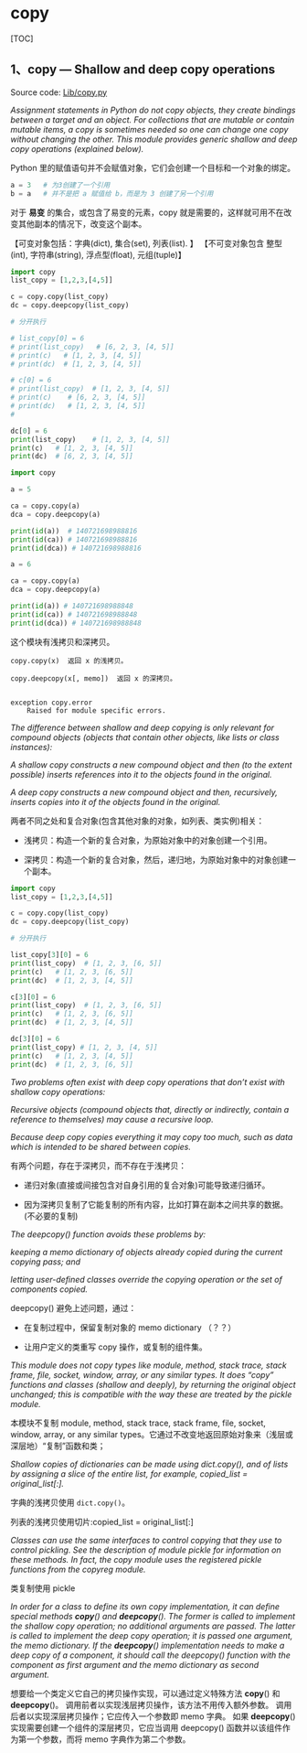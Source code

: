 # copy

[TOC]

## 1、copy — Shallow and deep copy operations

Source code: [Lib/copy.py](https://github.com/python/cpython/blob/3.8/Lib/copy.py)

*Assignment statements in Python do not copy objects, they create bindings between a target and an object. For collections that are mutable or contain mutable items, a copy is sometimes needed so one can change one copy without changing the other. This module provides generic shallow and deep copy operations (explained below).*

Python 里的赋值语句并不会赋值对象，它们会创建一个目标和一个对象的绑定。

```python
a = 3   # 为3创建了一个引用
b = a   # 并不是把 a 赋值给 b，而是为 3 创建了另一个引用

```

对于 **易变** 的集合，或包含了易变的元素，copy 就是需要的，这样就可用不在改变其他副本的情况下，改变这个副本。

【可变对象包括：字典(dict), 集合(set), 列表(list). 】
【不可变对象包含 整型(int), 字符串(string), 浮点型(float), 元组(tuple)】

```python
import copy
list_copy = [1,2,3,[4,5]]

c = copy.copy(list_copy)
dc = copy.deepcopy(list_copy)

# 分开执行

# list_copy[0] = 6
# print(list_copy)   # [6, 2, 3, [4, 5]]
# print(c)   # [1, 2, 3, [4, 5]]
# print(dc)  # [1, 2, 3, [4, 5]]

# c[0] = 6
# print(list_copy)  # [1, 2, 3, [4, 5]]
# print(c)    # [6, 2, 3, [4, 5]]
# print(dc)   # [1, 2, 3, [4, 5]]
# 

dc[0] = 6   
print(list_copy)    # [1, 2, 3, [4, 5]]
print(c)   # [1, 2, 3, [4, 5]]
print(dc)  # [6, 2, 3, [4, 5]]
```

```python
import copy

a = 5

ca = copy.copy(a)
dca = copy.deepcopy(a)

print(id(a))  # 140721698988816
print(id(ca)) # 140721698988816
print(id(dca)) # 140721698988816

a = 6

ca = copy.copy(a)
dca = copy.deepcopy(a)

print(id(a)) # 140721698988848 
print(id(ca)) # 140721698988848 
print(id(dca)) # 140721698988848 
```

这个模块有浅拷贝和深拷贝。

	copy.copy(x)  返回 x 的浅拷贝。		

	copy.deepcopy(x[, memo])  返回 x 的深拷贝。


	exception copy.error
		Raised for module specific errors.

*The difference between shallow and deep copying is only relevant for compound objects (objects that contain other objects, like lists or class instances):*

*A shallow copy constructs a new compound object and then (to the extent possible) inserts references into it to the objects found in the original.*

*A deep copy constructs a new compound object and then, recursively, inserts copies into it of the objects found in the original.*

两者不同之处和复合对象(包含其他对象的对象，如列表、类实例)相关：

- 浅拷贝：构造一个新的复合对象，为原始对象中的对象创建一个引用。

- 深拷贝：构造一个新的复合对象，然后，递归地，为原始对象中的对象创建一个副本。

```python
import copy
list_copy = [1,2,3,[4,5]]

c = copy.copy(list_copy)
dc = copy.deepcopy(list_copy)

# 分开执行

list_copy[3][0] = 6
print(list_copy)  # [1, 2, 3, [6, 5]]
print(c)   # [1, 2, 3, [6, 5]]
print(dc)  # [1, 2, 3, [4, 5]]

c[3][0] = 6
print(list_copy)  # [1, 2, 3, [6, 5]]
print(c)   # [1, 2, 3, [6, 5]]
print(dc)  # [1, 2, 3, [4, 5]]

dc[3][0] = 6
print(list_copy) # [1, 2, 3, [4, 5]]
print(c)   # [1, 2, 3, [4, 5]]
print(dc)  # [1, 2, 3, [6, 5]]
```

*Two problems often exist with deep copy operations that don’t exist with shallow copy operations:*

*Recursive objects (compound objects that, directly or indirectly, contain a reference to themselves) may cause a recursive loop.*

*Because deep copy copies everything it may copy too much, such as data which is intended to be shared between copies.*

有两个问题，存在于深拷贝，而不存在于浅拷贝：

- 递归对象(直接或间接包含对自身引用的复合对象)可能导致递归循环。

- 因为深拷贝复制了它能复制的所有内容，比如打算在副本之间共享的数据。(不必要的复制)

*The deepcopy() function avoids these problems by:*

*keeping a memo dictionary of objects already copied during the current copying pass; and*

*letting user-defined classes override the copying operation or the set of components copied.*

deepcopy() 避免上述问题，通过：

- 在复制过程中，保留复制对象的  memo dictionary （？？）

- 让用户定义的类重写 copy 操作，或复制的组件集。

*This module does not copy types like module, method, stack trace, stack frame, file, socket, window, array, or any similar types. It does “copy” functions and classes (shallow and deeply), by returning the original object unchanged; this is compatible with the way these are treated by the pickle module.*

本模块不复制 module, method, stack trace, stack frame, file, socket, window, array, or any similar types。它通过不改变地返回原始对象来（浅层或深层地）“复制”函数和类；

*Shallow copies of dictionaries can be made using dict.copy(), and of lists by assigning a slice of the entire list, for example, copied_list = original_list[:].*

字典的浅拷贝使用 `dict.copy()`。

列表的浅拷贝使用切片:copied_list = original_list[:]

*Classes can use the same interfaces to control copying that they use to control pickling. See the description of module pickle for information on these methods. In fact, the copy module uses the registered pickle functions from the copyreg module.*

类复制使用 pickle

*In order for a class to define its own copy implementation, it can define special methods __copy__() and __deepcopy__(). The former is called to implement the shallow copy operation; no additional arguments are passed. The latter is called to implement the deep copy operation; it is passed one argument, the memo dictionary. If the __deepcopy__() implementation needs to make a deep copy of a component, it should call the deepcopy() function with the component as first argument and the memo dictionary as second argument.*

想要给一个类定义它自己的拷贝操作实现，可以通过定义特殊方法 __copy__() 和 __deepcopy__()。 调用前者以实现浅层拷贝操作，该方法不用传入额外参数。 调用后者以实现深层拷贝操作；它应传入一个参数即 memo 字典。 如果 __deepcopy__() 实现需要创建一个组件的深层拷贝，它应当调用 deepcopy() 函数并以该组件作为第一个参数，而将 memo 字典作为第二个参数。
